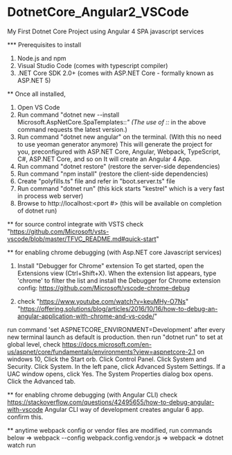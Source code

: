 # DotnetCore_Angular2_VSCode
My First Dotnet Core Project using Angular 4 SPA javascript services

*** Prerequisites to install
1) Node.js and npm
2) Visual Studio Code (comes with typescript compiler)
3) .NET Core SDK 2.0+ (comes with ASP.NET Core  - formally known as ASP.NET 5)


** Once all installed,
1) Open VS Code
2) Run command "dotnet new --install Microsoft.AspNetCore.SpaTemplates::*"
   (The use of ::* in the above command requests the latest version.)
3) Run command "dotnet new angular" on the terminal. (With this no need to use yeoman generator anymore)
   This will generate the project for you, preconfigured with ASP.NET Core, Angular, Webpack, TypeScript, C#, ASP.NET Core, and so on
   It will create an Angular 4 App.
4) Run command "dotnet restore" (restore the server-side dependencies)
5) Run command "npm install" (restore the client-side dependencies)
6) Create "polyfills.ts" file and refer in "boot.server.ts" file
7) Run command "dotnet run" (this kick starts "kestrel" which is a very fast in process web server)
8) Browse to http://localhost:<port #> (this will be available on completion of dotnet run)


** for source control
integrate with VSTS
check  "https://github.com/Microsoft/vsts-vscode/blob/master/TFVC_README.md#quick-start"



** for enabling chrome debugging (with Asp.NET core Javascript services)
1) Install "Debugger for Chrome" extension
  To get started, open the Extensions view (Ctrl+Shift+X). When the extension list appears, 
  type 'chrome' to filter the list and install the Debugger for Chrome extension
  config:
  https://github.com/Microsoft/vscode-chrome-debug

2) check 
"https://www.youtube.com/watch?v=keuMHy-O7Ns"
"https://offering.solutions/blog/articles/2016/10/16/how-to-debug-an-angular-application-with-chrome-and-vs-code/"


run command 'set ASPNETCORE_ENVIRONMENT=Development' after every new terminal launch as default is production.
then run "dotnet run"
to set at global level, check https://docs.microsoft.com/en-us/aspnet/core/fundamentals/environments?view=aspnetcore-2.1
on windows 10,
Click the Start orb.
Click Control Panel.
Click System and Security.
Click System.
In the left pane, click Advanced System Settings.
If a UAC window opens, click Yes.
The System Properties dialog box opens.
Click the Advanced tab.


** for enabling chrome debugging (with Angular CLI)
check https://stackoverflow.com/questions/42495655/how-to-debug-angular-with-vscode
Angular CLI way of development creates angular 6 app. confirm this.

** anytime webpack config or vendor files are modified, run commands below
=> webpack --config webpack.config.vendor.js
=> webpack
=> dotnet watch run

